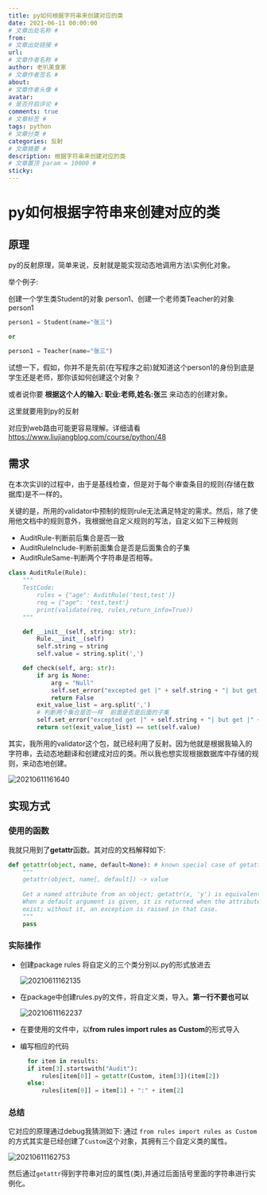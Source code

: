 ```yaml
---
title: py如何根据字符串来创建对应的类
date: 2021-06-11 00:00:00
# 文章出处名称 #
from: 
# 文章出处链接 #
url: 
# 文章作者名称 #
author: 老叭美食家
# 文章作者签名 #
about: 
# 文章作者头像 #
avatar: 
# 是否开启评论 #
comments: true
# 文章标签 #
tags: python
# 文章分类 #
categories: 反射
# 文章摘要 #
description: 根据字符串来创建对应的类
# 文章置顶 param = 10000 #
sticky: 
---
```


# py如何根据字符串来创建对应的类

## 原理

py的反射原理，简单来说，反射就是能实现动态地调用方法\实例化对象。

举个例子:<br>

创建一个学生类Student的对象 person1、创建一个老师类Teacher的对象person1

```py
person1 = Student(name="张三")

or

person1 = Teacher(name="张三")
```

试想一下，假如，你并不是先前(在写程序之前)就知道这个person1的身份到底是学生还是老师，那你该如何创建这个对象？

或者说你要 **根据这个人的输入: 职业:老师,姓名:张三** 来动态的创建对象。

这里就要用到py的反射

对应到web路由可能更容易理解。详细请看 https://www.liujiangblog.com/course/python/48

## 需求

在本次实训的过程中，由于是基线检查，但是对于每个审查条目的规则(存储在数据库)是不一样的。

关键的是，所用的validator中预制的规则rule无法满足特定的需求。然后，除了使用他文档中的规则意外，我根据他自定义规则的写法，自定义如下三种规则

- AuditRule-判断前后集合是否一致
- AuditRuleInclude-判断前面集合是否是后面集合的子集
- AuditRuleSame-判断两个字符串是否相等。

```python
class AuditRule(Rule):
    """
    TestCode:
        rules = {"age": AuditRule('test,test')}
        req = {"age": 'test,test'}
        print(validate(req, rules,return_info=True))
    """

    def __init__(self, string: str):
        Rule.__init__(self)
        self.string = string
        self.value = string.split(',')

    def check(self, arg: str):
        if arg is None:
            arg = "Null"
            self.set_error("excepted get |" + self.string + "| but get |" + arg.replace("\"", "") + "|")
            return False
        exit_value_list = arg.split(',')
        # 判断两个集合是否一样  前面是否是后面的子集
        self.set_error("excepted get |" + self.string + "| but get |" + arg.replace("\"", "") + "|")
        return set(exit_value_list) == set(self.value)
```

其实，我所用的validator这个包，就已经利用了反射。因为他就是根据我输入的字符串，去动态地翻译和创建成对应的类。所以我也想实现根据数据库中存储的规则，来动态地创建。

![20210611161640](https://laoba-1304292449.cos.ap-chengdu.myqcloud.com/img/20210611161640.png)


## 实现方式

### 使用的函数

我就只用到了**getattr**函数。其对应的文档解释如下:

```python
def getattr(object, name, default=None): # known special case of getattr
    """
    getattr(object, name[, default]) -> value
    
    Get a named attribute from an object; getattr(x, 'y') is equivalent to x.y.
    When a default argument is given, it is returned when the attribute doesn't
    exist; without it, an exception is raised in that case.
    """
    pass
```

### 实际操作

- 创建package rules 将自定义的三个类分别以.py的形式放进去
  
  ![20210611162135](https://laoba-1304292449.cos.ap-chengdu.myqcloud.com/img/20210611162135.png)

- 在package中创建rules.py的文件，将自定义类，导入。**第一行不要也可以**

  ![20210611162237](https://laoba-1304292449.cos.ap-chengdu.myqcloud.com/img/20210611162237.png)

- 在要使用的文件中，以**from rules import rules as Custom**的形式导入
- 编写相应的代码
  
  ```py
    for item in results:
    if item[3].startswith("Audit"):
        rules[item[0]] = getattr(Custom, item[3])(item[2])
    else:
        rules[item[0]] = item[1] + ":" + item[2]
  ```

### 总结

它对应的原理通过debug我猜测如下:
通过 `from rules import rules as Custom` 的方式其实是已经创建了``Custom``这个对象，其拥有三个自定义类的属性。

![20210611162753](https://laoba-1304292449.cos.ap-chengdu.myqcloud.com/img/20210611162753.png)

然后通过``getattr``得到字符串对应的属性(类),并通过后面括号里面的字符串进行实例化。